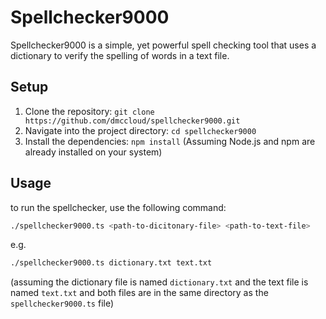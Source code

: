 # Spellchecker9000

Spellchecker9000 is a simple, yet powerful spell checking tool that uses a dictionary to verify the spelling of words in a text file.

## Setup

1. Clone the repository: `git clone https://github.com/dmccloud/spellchecker9000.git`
2. Navigate into the project directory: `cd spellchecker9000`
3. Install the dependencies: `npm install` (Assuming Node.js and npm are already installed on your system)

## Usage

to run the spellchecker, use the following command:

```bash
./spellchecker9000.ts <path-to-dicitonary-file> <path-to-text-file>
```

e.g.

```bash
./spellchecker9000.ts dictionary.txt text.txt
```

(assuming the dictionary file is named `dictionary.txt` and the text file is named `text.txt` and both files are in the same directory as the `spellchecker9000.ts` file)
